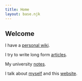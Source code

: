 ```yaml
---
title: Home
layout: base.njk
---
```

## Welcome

I have a [personal wiki](https://wiki.mattperry.ga).

I try to write long form [articles](/articles).

My university [notes](/publicnotes).

I talk about [myself](/about) and this [website](/colophon).

